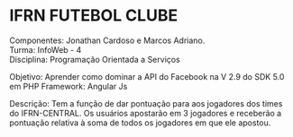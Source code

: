 # IFRN FUTEBOL CLUBE

Componentes: Jonathan Cardoso e Marcos Adriano. <br/>
Turma: InfoWeb - 4 <br/>
Disciplina: Programação Orientada a Serviços <br/>

Objetivo: Aprender como dominar a API do Facebook na V 2.9 do SDK 5.0 em PHP
Framework: Angular Js <br/>

Descrição: Tem a função de dar pontuação para aos jogadores dos times do IFRN-CENTRAL. Os usuários apostarão em 3 jogadores e receberão a pontuação relativa à soma de todos os jogadores em que ele apostou. 


